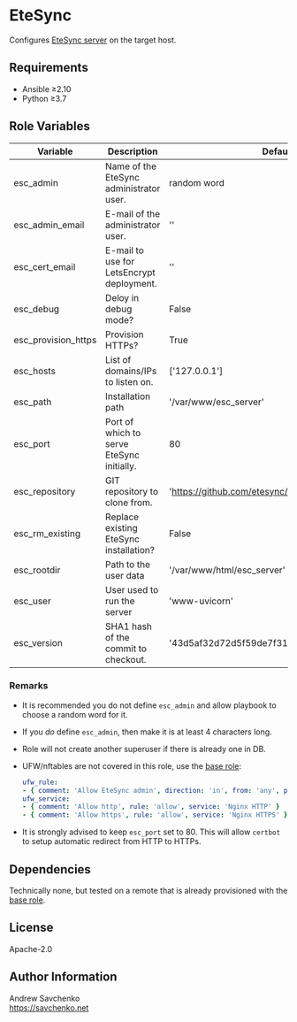 # EteSync

Configures [EteSync server](https://github.com/etesync/server) on the target host.


## Requirements

- Ansible ≥2.10
- Python ≥3.7


## Role Variables

| Variable            | Description                               | Default                                    |
|---------------------|-------------------------------------------|--------------------------------------------|
| esc_admin           | Name of the EteSync administrator user.   | random word                                |
| esc_admin_email     | E-mail of the administrator user.         | ''                                         |
| esc_cert_email      | E-mail to use for LetsEncrypt deployment. | ''                                         |
| esc_debug           | Deloy in debug mode?                      | False                                      |
| esc_provision_https | Provision HTTPs?                          | True                                       |
| esc_hosts           | List of domains/IPs to listen on.         | ['127.0.0.1']                              |
| esc_path            | Installation path                         | '/var/www/esc_server'                      |
| esc_port            | Port of which to serve EteSync initially. | 80                                         |
| esc_repository      | GIT repository to clone from.             | 'https://github.com/etesync/server'        |
| esc_rm_existing     | Replace existing EteSync installation?    | False                                      |
| esc_rootdir         | Path to the user data                     | '/var/www/html/esc_server'                 |
| esc_user            | User used to run the server               | 'www-uvicorn'                              |
| esc_version         | SHA1 hash of the commit to checkout.      | '43d5af32d72d5f59de7f31698076becf2430ccaa' |

### Remarks

- It is recommended you do not define `esc_admin` and allow playbook to choose a random word for it.

- If you _do_ define `esc_admin`, then make it is at least 4 characters long.

- Role will not create another superuser if there is already one in DB.

- UFW/nftables are not covered in this role, use the [base role](../base/):

  ```yaml
  ufw_rule:
  - { comment: 'Allow EteSync admin', direction: 'in', from: 'any', port: '1234', proto: 'tcp', rule: 'allow' }
  ufw_service:
  - { comment: 'Allow http', rule: 'allow', service: 'Nginx HTTP' }
  - { comment: 'Allow https', rule: 'allow', service: 'Nginx HTTPS' }
  ```

- It is strongly advised to keep `esc_port` set to 80. This will allow `certbot` to setup automatic redirect from HTTP to HTTPs.


## Dependencies

Technically none, but tested on a remote that is already provisioned with the [base role](../base/).


## License

Apache-2.0


## Author Information

Andrew Savchenko\
https://savchenko.net
